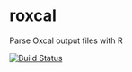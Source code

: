 roxcal
======

Parse Oxcal output files with R

[![Build Status](https://travis-ci.org/gavinsimpson/roxcal.svg?branch=master)](https://travis-ci.org/gavinsimpson/roxcal)
